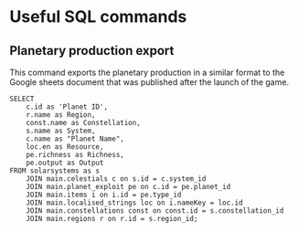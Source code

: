 # Useful SQL commands

## Planetary production export
This command exports the planetary production in a similar format to the Google sheets document that was published after
the launch of the game.
```sqlite
SELECT
    c.id as 'Planet ID',
    r.name as Region,
    const.name as Constellation,
    s.name as System,
    c.name as "Planet Name",
    loc.en as Resource,
    pe.richness as Richness,
    pe.output as Output
FROM solarsystems as s
    JOIN main.celestials c on s.id = c.system_id
    JOIN main.planet_exploit pe on c.id = pe.planet_id
    JOIN main.items i on i.id = pe.type_id
    JOIN main.localised_strings loc on i.nameKey = loc.id
    JOIN main.constellations const on const.id = s.constellation_id
    JOIN main.regions r on r.id = s.region_id;
```